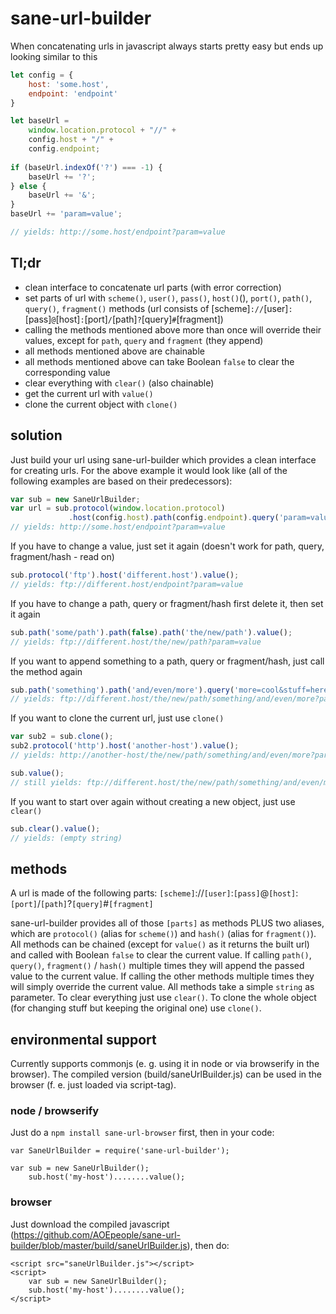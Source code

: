 # sane-url-builder

When concatenating urls in javascript always starts pretty easy but ends up looking similar to this
```javascript
let config = {
    host: 'some.host',
    endpoint: 'endpoint'
}

let baseUrl =
    window.location.protocol + "//" +
    config.host + "/" +
    config.endpoint;
    
if (baseUrl.indexOf('?') === -1) {
    baseUrl += '?';
} else {
    baseUrl += '&';
}
baseUrl += 'param=value';

// yields: http://some.host/endpoint?param=value
```

## Tl;dr
* clean interface to concatenate url parts (with error correction)
* set parts of url with `scheme()`, `user()`, `pass()`, `host()`(), `port()`, `path()`, `query()`, `fragment()` methods (url consists of [scheme]`://`[user]`:`[pass]`@`[host]`:`[port]`/`[path]`?`[query]`#`[fragment])
* calling the methods mentioned above more than once will override their values, except for `path`, `query` and `fragment` (they append)
* all methods mentioned above are chainable
* all methods mentioned above can take Boolean `false` to clear the corresponding value
* clear everything with `clear()` (also chainable)
* get the current url with `value()`
* clone the current object with `clone()`

## solution
Just build your url using sane-url-builder which provides a clean interface for creating urls. For the above example it would look like (all of the following examples are based on their predecessors):

```javascript
var sub = new SaneUrlBuilder;
var url = sub.protocol(window.location.protocol)
             .host(config.host).path(config.endpoint).query('param=value').value();
// yields: http://some.host/endpoint?param=value
```

If you have to change a value, just set it again (doesn't work for path, query, fragment/hash - read on)
```javascript
sub.protocol('ftp').host('different.host').value();
// yields: ftp://different.host/endpoint?param=value
```

If you have to change a path, query or fragment/hash first delete it, then set it again
```javascript
sub.path('some/path').path(false).path('the/new/path').value();
// yields: ftp://different.host/the/new/path?param=value
```

If you want to append something to a path, query or fragment/hash, just call the method again
```javascript
sub.path('something').path('and/even/more').query('more=cool&stuff=here').value();
// yields: ftp://different.host/the/new/path/something/and/even/more?param=value&more=cool&stuff=here
```
If you want to clone the current url, just use `clone()`
```javascript
var sub2 = sub.clone();
sub2.protocol('http').host('another-host').value();
// yields: http://another-host/the/new/path/something/and/even/more?param=value&more=cool&stuff=here

sub.value();
// still yields: ftp://different.host/the/new/path/something/and/even/more?param=value&more=cool&stuff=here
```

If you want to start over again without creating a new object, just use `clear()`
```javascript
sub.clear().value();
// yields: (empty string)
```

## methods
A url is made of the following parts:
`[scheme]`://`[user]`:`[pass]`@`[host]`:`[port]`/`[path]`?`[query]`#`[fragment]`

sane-url-builder provides all of those `[parts]` as methods PLUS two aliases, which are `protocol()` (alias for `scheme()`) and `hash()` (alias for `fragment()`). All methods can be chained (except for `value()` as it returns the built url) and called with Boolean `false` to clear the current value. If calling `path()`, `query()`, `fragment()` / `hash()` multiple times they will append the passed value to the current value. If calling the other methods multiple times they will simply override the current value. All methods take a simple `string` as parameter. To clear everything just use `clear()`. To clone the whole object (for changing stuff but keeping the original one) use `clone()`.

## environmental support
Currently supports commonjs (e. g. using it in node or via browserify in the browser). The compiled version (build/saneUrlBuilder.js) can be used in the browser (f. e. just loaded via script-tag).

### node / browserify
Just do a `npm install sane-url-browser` first, then in your code:
```
var SaneUrlBuilder = require('sane-url-builder');

var sub = new SaneUrlBuilder();
    sub.host('my-host')........value();
```

### browser
Just download the compiled javascript (https://github.com/AOEpeople/sane-url-builder/blob/master/build/saneUrlBuilder.js), then do:
```
<script src="saneUrlBuilder.js"></script>
<script>
    var sub = new SaneUrlBuilder();
    sub.host('my-host')........value();
</script>
```

